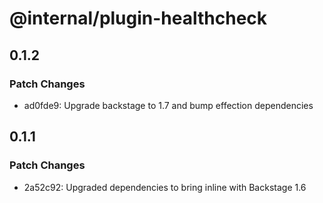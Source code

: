 # @internal/plugin-healthcheck

## 0.1.2

### Patch Changes

- ad0fde9: Upgrade backstage to 1.7 and bump effection dependencies

## 0.1.1

### Patch Changes

- 2a52c92: Upgraded dependencies to bring inline with Backstage 1.6
